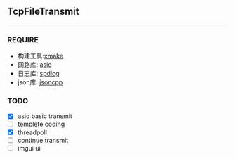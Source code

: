 ## TcpFileTransmit
---

### REQUIRE
- 构建工具:[xmake](https://github.com/xmake-io/xmake)
- 网路库: [asio](https://github.com/chriskohlhoff/asio)
- 日志库: [spdlog](https://github.com/gabime/spdlog)
- json库: [jsoncpp](https://github.com/open-source-parsers/jsoncpp)


### TODO
- [x] asio basic transmit
- [ ] templete coding
- [x] threadpoll
- [ ] continue transmit
- [ ] imgui ui
